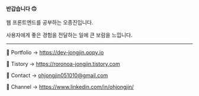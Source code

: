 
<b>반갑습니다 🙃</b>
<br><br>
웹 프론트엔드를 공부하는 오종진입니다.

사용자에게 좋은 경험을 전달하는 일에 큰 보람을 느낍니다.

---
💼 Portfolio -> https://dev-jongjin.oopy.io

📝 Tistory -> https://roronoa-jongjin.tistory.com

📧 Contact -> ohjongjin051010@gmail.com

🙋 Channel -> https://www.linkedin.com/in/ohjongjin/
